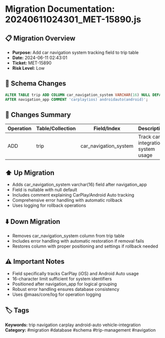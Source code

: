 # Migration Documentation: 20240611024301_MET-15890.js

## 📋 Migration Overview
- **Purpose:** Add car navigation system tracking field to trip table
- **Date:** 2024-06-11 02:43:01
- **Ticket:** MET-15890
- **Risk Level:** Low

## 🔧 Schema Changes
```sql
ALTER TABLE trip ADD COLUMN car_navigation_system VARCHAR(16) NULL DEFAULT NULL 
AFTER navigation_app COMMENT 'carplay(ios) androidauto(android)';
```

## 📝 Changes Summary
| Operation | Table/Collection | Field/Index | Description |
|-----------|-----------------|-------------|-------------|
| ADD | trip | car_navigation_system | Track car integration system usage |

## ⬆️ Up Migration
- Adds car_navigation_system varchar(16) field after navigation_app
- Field is nullable with null default
- Includes comment explaining CarPlay/Android Auto tracking
- Comprehensive error handling with automatic rollback
- Uses logging for rollback operations

## ⬇️ Down Migration
- Removes car_navigation_system column from trip table
- Includes error handling with automatic restoration if removal fails
- Restores column with proper positioning and settings if rollback needed

## ⚠️ Important Notes
- Field specifically tracks CarPlay (iOS) and Android Auto usage
- 16-character limit sufficient for system identifiers
- Positioned after navigation_app for logical grouping
- Robust error handling ensures database consistency
- Uses @maas/core/log for operation logging

## 🏷️ Tags
**Keywords:** trip navigation carplay android-auto vehicle-integration
**Category:** #migration #database #schema #trip-management #navigation